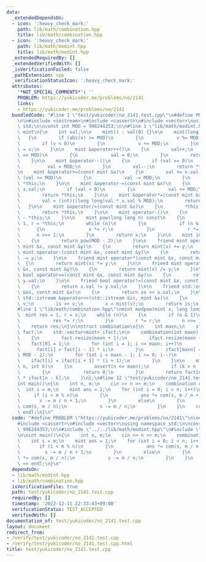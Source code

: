 ```yaml
---
data:
  _extendedDependsOn:
  - icon: ':heavy_check_mark:'
    path: lib/math/combination.hpp
    title: lib/math/combination.hpp
  - icon: ':heavy_check_mark:'
    path: lib/math/modint.hpp
    title: lib/math/modint.hpp
  _extendedRequiredBy: []
  _extendedVerifiedWith: []
  _isVerificationFailed: false
  _pathExtension: cpp
  _verificationStatusIcon: ':heavy_check_mark:'
  attributes:
    '*NOT_SPECIAL_COMMENTS*': ''
    PROBLEM: https://yukicoder.me/problems/no/2141
    links:
    - https://yukicoder.me/problems/no/2141
  bundledCode: "#line 1 \"test/yukicoder/no_2141.test.cpp\"\n#define PROBLEM \"https://yukicoder.me/problems/no/2141\"\
    \n\n#include <iostream>\n#include <cassert>\n#include <vector>\nusing namespace\
    \ std;\n\nconst int MOD = 998244353;\n\n#line 1 \"lib/math/modint.hpp\"\nstruct\
    \ mint\n{\n    int val;\n\n    mint() : val(0) {}\n\n    mint(long long v)\n \
    \   {\n        if (abs(v) >= MOD)\n        {\n            v %= MOD;\n        }\n\
    \        if (v < 0)\n        {\n            v += MOD;\n        }\n        val\
    \ = v;\n    }\n\n    mint &operator++()\n    {\n        val++;\n        if (val\
    \ == MOD)\n        {\n            val = 0;\n        }\n        return *this;\n\
    \    }\n\n    mint &operator--()\n    {\n        if (val == 0)\n        {\n  \
    \          val = MOD;\n        }\n        val--;\n        return *this;\n    }\n\
    \n    mint &operator+=(const mint &x)\n    {\n        val += x.val;\n        if\
    \ (val >= MOD)\n        {\n            val -= MOD;\n        }\n        return\
    \ *this;\n    }\n\n    mint &operator-=(const mint &x)\n    {\n        val -=\
    \ x.val;\n        if (val < 0)\n        {\n            val += MOD;\n        }\n\
    \        return *this;\n    }\n\n    mint &operator*=(const mint &x)\n    {\n\
    \        val = (int)((long long)val * x.val % MOD);\n        return *this;\n \
    \   }\n\n    mint &operator/=(const mint &x)\n    {\n        *this *= x.inv();\n\
    \        return *this;\n    }\n\n    mint operator-()\n    {\n        return mint()\
    \ - *this;\n    }\n\n    mint pow(long long n) const\n    {\n        mint x =\
    \ 1, r = *this;\n        while (n)\n        {\n            if (n & 1)\n      \
    \      {\n                x *= r;\n            }\n            r *= r;\n      \
    \      n >>= 1;\n        }\n        return x;\n    }\n\n    mint inv() const\n\
    \    {\n        return pow(MOD - 2);\n    }\n\n    friend mint operator+(const\
    \ mint &x, const mint &y)\n    {\n        return mint(x) += y;\n    }\n\n    friend\
    \ mint operator-(const mint &x, const mint &y)\n    {\n        return mint(x)\
    \ -= y;\n    }\n\n    friend mint operator*(const mint &x, const mint &y)\n  \
    \  {\n        return mint(x) *= y;\n    }\n\n    friend mint operator/(const mint\
    \ &x, const mint &y)\n    {\n        return mint(x) /= y;\n    }\n\n    friend\
    \ bool operator==(const mint &x, const mint &y)\n    {\n        return x.val ==\
    \ y.val;\n    }\n\n    friend bool operator!=(const mint &x, const mint &y)\n\
    \    {\n        return x.val != y.val;\n    }\n\n    friend std::ostream &operator<<(std::ostream\
    \ &os, const mint &x)\n    {\n        return os << x.val;\n    }\n\n    friend\
    \ std::istream &operator>>(std::istream &is, mint &x)\n    {\n        long long\
    \ v;\n        is >> v;\n        x = mint(v);\n        return is;\n    }\n};\n\
    #line 1 \"lib/math/combination.hpp\"\nmint modpow(mint x, long long n)\n{\n  \
    \  mint res = 1, r = x;\n    while (n)\n    {\n        if (n & 1)\n        {\n\
    \            res *= r;\n        }\n        r *= r;\n        n >>= 1;\n    }\n\
    \    return res;\n}\n\nstruct combination\n{\n    int maxn;\n    std::vector<mint>\
    \ fact;\n    std::vector<mint> ifact;\n\n    combination(int maxn) : maxn(maxn)\n\
    \    {\n        fact.resize(maxn + 1);\n        ifact.resize(maxn + 1);\n    \
    \    fact[0] = 1;\n        for (int i = 1; i <= maxn; i++)\n        {\n      \
    \      fact[i] = fact[i - 1] * i;\n        }\n        ifact[maxn] = modpow(fact[maxn],\
    \ MOD - 2);\n        for (int i = maxn - 1; i >= 0; i--)\n        {\n        \
    \    ifact[i] = ifact[i + 1] * (i + 1);\n        }\n    }\n\n    mint operator()(int\
    \ n, int k)\n    {\n        assert(n <= maxn);\n        if (k > n || k < 0)\n\
    \        {\n            return 0;\n        }\n        return fact[n] * ifact[k]\
    \ * ifact[n - k];\n    }\n};\n#line 12 \"test/yukicoder/no_2141.test.cpp\"\n\n\
    int main()\n{\n    int n, m;\n    cin >> n >> m;\n    combination com(m);\n  \
    \  int s = m;\n    mint ans = 1;\n    for (int i = 0; i < n; i++)\n    {\n   \
    \     if (i < m % n)\n        {\n            ans *= com(s, m / n + 1);\n     \
    \       s -= m / n + 1;\n        }\n        else\n        {\n            ans *=\
    \ com(s, m / n);\n            s -= m / n;\n        }\n    }\n    cout << ans <<\
    \ endl;\n}\n"
  code: "#define PROBLEM \"https://yukicoder.me/problems/no/2141\"\n\n#include <iostream>\n\
    #include <cassert>\n#include <vector>\nusing namespace std;\n\nconst int MOD =\
    \ 998244353;\n\n#include \"../../lib/math/modint.hpp\"\n#include \"../../lib/math/combination.hpp\"\
    \n\nint main()\n{\n    int n, m;\n    cin >> n >> m;\n    combination com(m);\n\
    \    int s = m;\n    mint ans = 1;\n    for (int i = 0; i < n; i++)\n    {\n \
    \       if (i < m % n)\n        {\n            ans *= com(s, m / n + 1);\n   \
    \         s -= m / n + 1;\n        }\n        else\n        {\n            ans\
    \ *= com(s, m / n);\n            s -= m / n;\n        }\n    }\n    cout << ans\
    \ << endl;\n}\n"
  dependsOn:
  - lib/math/modint.hpp
  - lib/math/combination.hpp
  isVerificationFile: true
  path: test/yukicoder/no_2141.test.cpp
  requiredBy: []
  timestamp: '2022-12-11 22:33:43+09:00'
  verificationStatus: TEST_ACCEPTED
  verifiedWith: []
documentation_of: test/yukicoder/no_2141.test.cpp
layout: document
redirect_from:
- /verify/test/yukicoder/no_2141.test.cpp
- /verify/test/yukicoder/no_2141.test.cpp.html
title: test/yukicoder/no_2141.test.cpp
---
```

